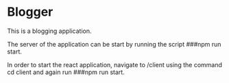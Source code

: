 ﻿# Blogger
 This is a blogging application.

The server of the application can be start by running the script 
###npm run start.

In order to start the react application, navigate to /client using the command cd client and again run 
###npm run start.
